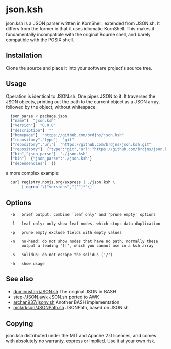 # json.ksh

json.ksh is a JSON parser written in KornShell, extended from JSON.sh.
It differs from the former in that it uses idiomatic KornShell.  This
makes it fundamentally incompatible with the original Bourne shell, and
barely compatible with the POSIX shell.


## Installation

Clone the source and place it into your software project's source tree.


## Usage

Operation is identical to JSON.sh.  One pipes JSON to it.  It traverses
the JSON objects, printing out the path to the current object as a JSON
array, followed by the object, without whitespace.

``` bash
  json_parse < package.json
  ["name"]  "json.ksh"
  ["version"]  "0.0.0"
  ["description"]  ""
  ["homepage"]  "https://github.com/brdjns/json.ksh"
  ["repository","type"]  "git"
  ["repository","url"]  "https://github.com/brdjns/json.ksh.git"
  ["repository"]  {"type":"git","url":"https://github.com/brdjns/json.ksh.git"}
  ["bin","json_parse"]  "./json.ksh"
  ["bin"]  {"json_parse":"./json.ksh"}
  ["dependencies"]  {}
```

a more complex example:

``` bash
  curl registry.npmjs.org/express | ./json.ksh \
       | egrep '\["versions","[^"]*"\]'
```

## Options

```
  -b   brief output: combine 'leaf only' and 'prune empty' options

  -l   leaf only: only show leaf nodes, which stops data duplication

  -p   prune empty exclude fields with empty values

  -n   no-head: do not show nodes that have no path; normally these
       output a leading '[]', which you cannot use in a ksh array

  -s   solidus: do not escape the solidus ('/')

  -h   show usage
```

## See also

* [dominustarr/JSON.sh](https://github.com/dominictarr/JSON.sh) The original JSON in BASH
* [step-/JSON.awk](https://github.com/step-/JSON.awk) JSON.sh ported to AWK
* [archan937/jsonv.sh](https://github.com/archan937/jsonv.sh) Another BASH implementation
* [mclarkson/JSONPath.sh](https://github.com/mclarkson/JSONPath.sh) JSONPath, based on JSON.sh

## Copying

json.ksh distributed under the MIT and Apache 2.0 licences, and comes
with absolutely no warranty, express or implied.  Use it at your own
risk.
